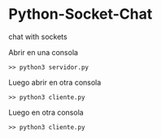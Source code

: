 # Python-Socket-Chat
chat with sockets

Abrir en una consola
```
>> python3 servidor.py
```

Luego abrir en otra consola
```
>> python3 cliente.py
```

Luego en otra consola
```
>> python3 cliente.py
```
